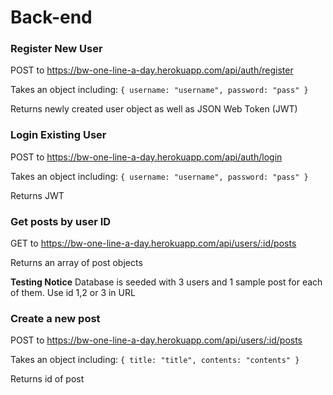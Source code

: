 # Back-end

### Register New User

POST to https://bw-one-line-a-day.herokuapp.com/api/auth/register

Takes an object including:
`{
    username: "username",
    password: "pass"
}`

Returns newly created user object as well as JSON Web Token (JWT)



### Login Existing User

POST to https://bw-one-line-a-day.herokuapp.com/api/auth/login

Takes an object including:
`{
    username: "username",
    password: "pass"
}`

Returns JWT



### Get posts by user ID

GET to https://bw-one-line-a-day.herokuapp.com/api/users/:id/posts

Returns an array of post objects

**Testing Notice**
Database is seeded with 3 users and 1 sample post for each of them. Use id 1,2 or 3 in URL



### Create a new post

POST to https://bw-one-line-a-day.herokuapp.com/api/users/:id/posts

Takes an object including:
`{
    title: "title",
    contents: "contents"
}`

Returns id of post